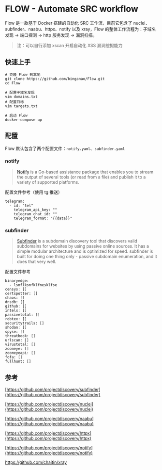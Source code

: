 # FLOW - Automate SRC workflow

Flow 是一款基于 Docker 搭建的自动化 SRC 工作流，目前它包含了 nuclei、subfinder、naabu、httpx、notify 以及 xray，Flow 的整体工作流程为：子域名发现 -> 端口探测 -> http 服务发现 -> 漏洞扫描。

> 注：可以自行添加 xscan 开启自动化 XSS 漏洞挖掘能力

## 快速上手

```
# 克隆 Flow 到本地
git clone https://github.com/binganao/Flow.git
cd Flow

# 配置子域名发现
vim domains.txt
# 配置目标
vim targets.txt

# 启动 Flow
docker-compose up
```

## 配置

Flow 默认包含了两个配置文件：`notify.yaml`、`subfinder.yaml` 

### notify

> [Notify](https://github.com/projectdiscovery/notify) is a Go-based assistance package that enables you to stream the output of several tools (or read from a file) and publish it to a variety of supported platforms.

配置文件参考（使用 tg 推送）

```
telegram:
  - id: "tel"
    telegram_api_key: ""
    telegram_chat_id: ""
    telegram_format: "{{data}}"
```

### subfinder

> [Subfinder](https://github.com/projectdiscovery/subfinder) is a subdomain discovery tool that discovers valid subdomains for websites by using passive online sources. It has a simple modular architecture and is optimized for speed. subfinder is built for doing one thing only - passive subdomain enumeration, and it does that very well.

配置文件参考

```
binaryedge: 
  - lsnflksnfklfnesklfse
censys: []
certspotter: []
chaos: []
dnsdb: []
github: []
intelx: []
passivetotal: []
robtex: []
securitytrails: []
shodan: []
spyse: []
threatbook: []
urlscan: []
virustotal: []
zoomeye: []
zoomeyeapi: []
fofa: []
fullhunt: []
```

## 参考

[https://github.com/projectdiscovery/subfinder](https://github.com/projectdiscovery/subfinder)

[https://github.com/projectdiscovery/nuclei](https://github.com/projectdiscovery/nuclei)

[https://github.com/projectdiscovery/naabu](https://github.com/projectdiscovery/naabu)

[https://github.com/projectdiscovery/httpx](https://github.com/projectdiscovery/httpx)

[https://github.com/projectdiscovery/notify](https://github.com/projectdiscovery/notify)

https://github.com/chaitin/xray